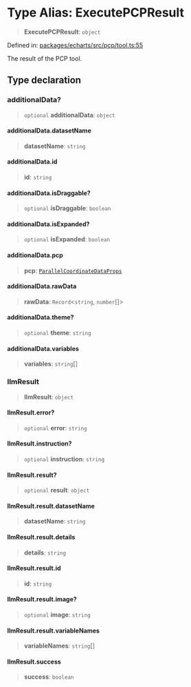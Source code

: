 # Type Alias: ExecutePCPResult

> **ExecutePCPResult**: `object`

Defined in: [packages/echarts/src/pcp/tool.ts:55](https://github.com/GeoDaCenter/openassistant/blob/994a31d776db171047aa7cd650eb798b5317f644/packages/echarts/src/pcp/tool.ts#L55)

The result of the PCP tool.

## Type declaration

### additionalData?

> `optional` **additionalData**: `object`

#### additionalData.datasetName

> **datasetName**: `string`

#### additionalData.id

> **id**: `string`

#### additionalData.isDraggable?

> `optional` **isDraggable**: `boolean`

#### additionalData.isExpanded?

> `optional` **isExpanded**: `boolean`

#### additionalData.pcp

> **pcp**: [`ParallelCoordinateDataProps`](ParallelCoordinateDataProps.md)

#### additionalData.rawData

> **rawData**: `Record`\<`string`, `number`[]\>

#### additionalData.theme?

> `optional` **theme**: `string`

#### additionalData.variables

> **variables**: `string`[]

### llmResult

> **llmResult**: `object`

#### llmResult.error?

> `optional` **error**: `string`

#### llmResult.instruction?

> `optional` **instruction**: `string`

#### llmResult.result?

> `optional` **result**: `object`

#### llmResult.result.datasetName

> **datasetName**: `string`

#### llmResult.result.details

> **details**: `string`

#### llmResult.result.id

> **id**: `string`

#### llmResult.result.image?

> `optional` **image**: `string`

#### llmResult.result.variableNames

> **variableNames**: `string`[]

#### llmResult.success

> **success**: `boolean`
